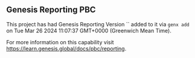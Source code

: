 ## Genesis Reporting PBC

This project has had Genesis Reporting Version `` added to it via `genx add` on Tue Mar 26 2024 11:07:37 GMT+0000 (Greenwich Mean Time).

For more information on this capability visit https://learn.genesis.global/docs/pbc/reporting.
